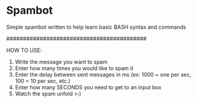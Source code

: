 # Spambot
Simple spambot written to help learn basic BASH syntax and commands

##########################################

HOW TO USE:

1. Write the message you want to spam
2. Enter how many times you would like to spam it
3. Enter the delay between sent messages in ms (ex: 1000 = one per sec, 100 = 10 per sec, etc.)
4. Enter how many SECONDS you need to get to an input box
5. Watch the spam unfold >:)
